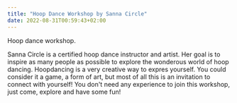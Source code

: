 ```yaml
---
title: "Hoop Dance Workshop by Sanna Circle"
date: 2022-08-31T00:59:43+02:00
---
```


Hoop dance workshop.

<!--more-->

Sanna Circle is a certified hoop dance instructor and artist. Her goal is to
inspire as many people as possible to explore the wonderous world of hoop
dancing. Hoopdancing is a very creative way to expres yourself. You could
consider it a game, a form of art, but most of all this is an invitation to
connect with yourself! You don't need any experience to join this workshop,
just come, explore and have some fun!
